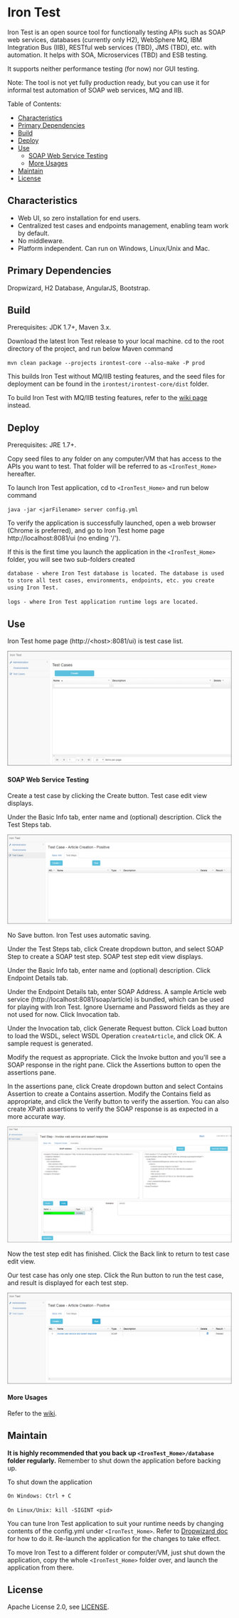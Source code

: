 # Iron Test
Iron Test is an open source tool for functionally testing APIs such as SOAP web services, databases (currently only H2), WebSphere MQ, IBM Integration Bus (IIB), RESTful web services (TBD), JMS (TBD), etc. with automation. It helps with SOA, Microservices (TBD) and ESB testing.

It supports neither performance testing (for now) nor GUI testing.

Note: The tool is not yet fully production ready, but you can use it for informal test automation of SOAP web services, MQ and IIB.

Table of Contents:

- [Characteristics](#characteristics)
- [Primary Dependencies](#primary-dependencies)
- [Build](#build)
- [Deploy](#deploy)
- [Use](#use)
    - [SOAP Web Service Testing](#soap-web-service-testing)
    - [More Usages](#more-usages)
- [Maintain](#maintain)
- [License](#license)

## Characteristics
- Web UI, so zero installation for end users.
- Centralized test cases and endpoints management, enabling team work by default.
- No middleware.
- Platform independent. Can run on Windows, Linux/Unix and Mac.
        
## Primary Dependencies
Dropwizard, H2 Database, AngularJS, Bootstrap.

## Build
Prerequisites: JDK 1.7+, Maven 3.x.

Download the latest Iron Test release to your local machine. cd to the root directory of the project, and run below Maven command

`mvn clean package --projects irontest-core --also-make -P prod`

This builds Iron Test without MQ/IIB testing features, and the seed files for deployment can be found in the `irontest/irontest-core/dist` folder.

To build Iron Test with MQ/IIB testing features, refer to the [wiki page](https://github.com/zheng-wang/irontest/wiki/Build-Iron-Test-with-MQ-IIB-Testing-Features) instead.
   
## Deploy
Prerequisites: JRE 1.7+.

Copy seed files to any folder on any computer/VM that has access to the APIs you want to test. That folder will be referred to as `<IronTest_Home>` hereafter.

To launch Iron Test application, cd to `<IronTest_Home>` and run below command

`java -jar <jarFilename> server config.yml`

To verify the application is successfully launched, open a web browser (Chrome is preferred), and go to Iron Test home page http://localhost:8081/ui (no ending '/').

If this is the first time you launch the application in the `<IronTest_Home>` folder, you will see two sub-folders created

    database - where Iron Test database is located. The database is used to store all test cases, environments, endpoints, etc. you create using Iron Test.
    
    logs - where Iron Test application runtime logs are located.
    
## Use
Iron Test home page (http://&lt;host&gt;:8081/ui) is test case list. 

![Home Page](screenshots/home-page.png)

#### SOAP Web Service Testing
Create a test case by clicking the Create button. Test case edit view displays. 

Under the Basic Info tab, enter name and (optional) description. Click the Test Steps tab. 

![New Test Case](screenshots/soap/new-test-case.png)

No Save button. Iron Test uses automatic saving.

Under the Test Steps tab, click Create dropdown button, and select SOAP Step to create a SOAP test step. SOAP test step edit view displays. 

Under the Basic Info tab, enter name and (optional) description. Click Endpoint Details tab.
             
Under the Endpoint Details tab, enter SOAP Address. A sample Article web service (http://localhost:8081/soap/article) is bundled, which can be used for playing with Iron Test. Ignore Username and Password fields as they are not used for now. Click Invocation tab.

Under the Invocation tab, click Generate Request button. Click Load button to load the WSDL, select WSDL Operation `createArticle`, and click OK. A sample request is generated.
     
Modify the request as appropriate. Click the Invoke button and you'll see a SOAP response in the right pane. Click the Assertions button to open the assertions pane.
 
In the assertions pane, click Create dropdown button and select Contains Assertion to create a Contains assertion. Modify the Contains field as appropriate, and click the Verify button to verify the assertion. You can also create XPath assertions to verify the SOAP response is as expected in a more accurate way.

![SOAP Invocation and Assertion](screenshots/soap/soap-invocation-and-assertion.png)

Now the test step edit has finished. Click the Back link to return to test case edit view. 

Our test case has only one step. Click the Run button to run the test case, and result is displayed for each test step.

![Test Case Run](screenshots/soap/test-case-run.png)

#### More Usages
Refer to the [wiki](https://github.com/zheng-wang/irontest/wiki).

## Maintain
**It is highly recommended that you back up `<IronTest_Home>/database` folder regularly.** Remember to shut down the application before backing up.

To shut down the application
    
    On Windows: Ctrl + C
    
    On Linux/Unix: kill -SIGINT <pid>
    
You can tune Iron Test application to suit your runtime needs by changing contents of the config.yml under `<IronTest_Home>`. Refer to [Dropwizard doc](http://www.dropwizard.io/0.9.3/docs/manual/configuration.html) for how to do it. Re-launch the application for the changes to take effect.
    
To move Iron Test to a different folder or computer/VM, just shut down the application, copy the whole `<IronTest_Home>` folder over, and launch the application from there.

## License
Apache License 2.0, see [LICENSE](LICENSE).


